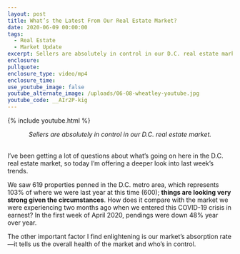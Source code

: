 ```yaml
---
layout: post
title: What’s the Latest From Our Real Estate Market?
date: 2020-06-09 00:00:00
tags:
  - Real Estate
  - Market Update
excerpt: Sellers are absolutely in control in our D.C. real estate market.
enclosure:
pullquote:
enclosure_type: video/mp4
enclosure_time:
use_youtube_image: false
youtube_alternate_image: /uploads/06-08-wheatley-youtube.jpg
youtube_code: __AIr2P-kig
---
```


{% include youtube.html %}

<center><em>Sellers are absolutely in control in our D.C. real estate market.</em></center>

<br>I’ve been getting a lot of questions about what’s going on here in the D.C. real estate market, so today I’m offering a deeper look into last week’s trends.

We saw 619 properties penned in the D.C. metro area, which represents 103% of where we were last year at this time (600); **things are looking very strong given the circumstances**. How does it compare with the market we were experiencing two months ago when we entered this COVID-19 crisis in earnest? In the first week of April 2020, pendings were down 48% year over year.

The other important factor I find enlightening is our market’s absorption rate—it tells us the overall health of the market and who’s in control.